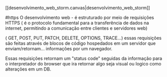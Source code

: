 [[desenvolvimento_web_storm.canvas|desenvolvimento_web_storm]]

#https
O desenvolvimento web - é estruturado por meio de requisições HTTPS ( é o protocolo fundamental para a transferência de dados na internet, permitindo a comunicação entre clientes e servidores web)

( GET, POST, PUT, PATCH, DELETE, OPTIONS, TRACE...) essas requisições são feitas através de blocos de código hospedados em um servidor que enviam/retornam... informações por um navegador.

Essas requisições retornam um "status code" seguidas da informação para o interpretador do browser que ira retornar algo seja visual ou logico como alterações em um DB.
